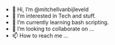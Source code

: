 - 👋 Hi, I’m @mitchellvanbijleveld
- 👀 I’m interested in Tech and stuff.
- 🌱 I’m currently learning bash scripting.
- 💞️ I’m looking to collaborate on ...
- 📫 How to reach me ...

<!---
mitchellvanbijleveld/mitchellvanbijleveld is a ✨ special ✨ repository because its `README.md` (this file) appears on your GitHub profile.
You can click the Preview link to take a look at your changes.
--->
